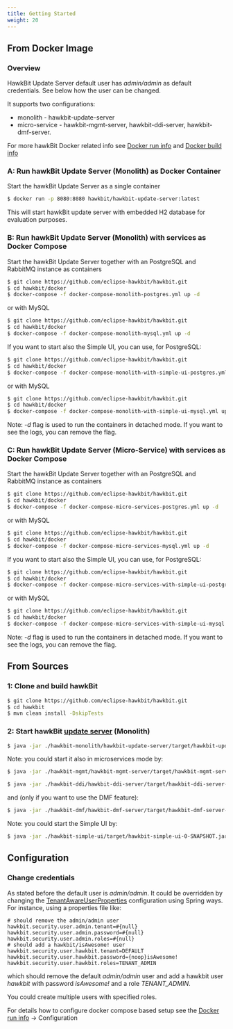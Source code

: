```yaml
---
title: Getting Started
weight: 20
---
```


## From Docker Image

### Overview

HawkBit Update Server default user has _admin/admin_ as default credentials. See below how the user can be changed.

It supports two configurations:

* monolith - hawkbit-update-server
* micro-service - hawkbit-mgmt-server, hawkbit-ddi-server, hawkbit-dmf-server.

For more hawkBit Docker related info see [Docker run info](https://github.com/eclipse-hawkbit/hawkbit/blob/master/docker/README.md) and [Docker build info](https://github.com/eclipse-hawkbit/hawkbit/blob/master/docker/build/README.md) 

### A: Run hawkBit Update Server (Monolith) as Docker Container

Start the hawkBit Update Server as a single container

```bash
$ docker run -p 8080:8080 hawkbit/hawkbit-update-server:latest
```
This will start hawkBit update server with embedded H2 database for evaluation purposes.

### B: Run hawkBit Update Server (Monolith) with services as Docker Compose
Start the hawkBit Update Server together with an PostgreSQL and RabbitMQ instance as containers

```bash
$ git clone https://github.com/eclipse-hawkbit/hawkbit.git
$ cd hawkbit/docker
$ docker-compose -f docker-compose-monolith-postgres.yml up -d
```
or with MySQL
```bash
$ git clone https://github.com/eclipse-hawkbit/hawkbit.git
$ cd hawkbit/docker
$ docker-compose -f docker-compose-monolith-mysql.yml up -d
```

If you want to start also the Simple UI, you can use, for PostgreSQL:
```bash
$ git clone https://github.com/eclipse-hawkbit/hawkbit.git
$ cd hawkbit/docker
$ docker-compose -f docker-compose-monolith-with-simple-ui-postgres.yml up -d
```
or with MySQL
```bash
$ git clone https://github.com/eclipse-hawkbit/hawkbit.git
$ cd hawkbit/docker
$ docker-compose -f docker-compose-monolith-with-simple-ui-mysql.yml up -d
```

Note: _-d_ flag is used to run the containers in detached mode. If you want to see the logs, you can remove the flag.

### C: Run hawkBit Update Server (Micro-Service) with services as Docker Compose
Start the hawkBit Update Server together with an PostgreSQL and RabbitMQ instance as containers

```bash
$ git clone https://github.com/eclipse-hawkbit/hawkbit.git
$ cd hawkbit/docker
$ docker-compose -f docker-compose-micro-services-postgres.yml up -d
```
or with MySQL
```bash
$ git clone https://github.com/eclipse-hawkbit/hawkbit.git
$ cd hawkbit/docker
$ docker-compose -f docker-compose-micro-services-mysql.yml up -d
```

If you want to start also the Simple UI, you can use, for PostgreSQL:
```bash
$ git clone https://github.com/eclipse-hawkbit/hawkbit.git
$ cd hawkbit/docker
$ docker-compose -f docker-compose-micro-services-with-simple-ui-postgres.yml up -d
```
or with MySQL
```bash
$ git clone https://github.com/eclipse-hawkbit/hawkbit.git
$ cd hawkbit/docker
$ docker-compose -f docker-compose-micro-services-with-simple-ui-mysql.yml up -d
```

Note: _-d_ flag is used to run the containers in detached mode. If you want to see the logs, you can remove the flag.

## From Sources

### 1: Clone and build hawkBit

```sh
$ git clone https://github.com/eclipse-hawkbit/hawkbit.git
$ cd hawkbit
$ mvn clean install -DskipTests
```

### 2: Start hawkBit [update server](https://github.com/eclipse-hawkbit/hawkbit/tree/master/hawkbit-monolith/hawkbit-update-server) (Monolith)

```sh
$ java -jar ./hawkbit-monolith/hawkbit-update-server/target/hawkbit-update-server-0-SNAPSHOT.jar
```

Note: you could start it also in microservices mode by:
```sh
$ java -jar ./hawkbit-mgmt/hawkbit-mgmt-server/target/hawkbit-mgmt-server-0-SNAPSHOT.jar
```
```sh
$ java -jar ./hawkbit-ddi/hawkbit-ddi-server/target/hawkbit-ddi-server-0-SNAPSHOT.jar
```
and (only if you want to use the DMF feature):

```sh
$ java -jar ./hawkbit-dmf/hawkbit-dmf-server/target/hawkbit-dmf-server-0-SNAPSHOT.jar
```

Note: you could start the Simple UI by:
```sh
$ java -jar ./hawkbit-simple-ui/target/hawkbit-simple-ui-0-SNAPSHOT.jar
```

## Configuration
### Change credentials
As stated before the default user is _admin/admin_. It could be overridden by changing the [TenantAwareUserProperties](https://github.com/eclipse-hawkbit/hawkbit/blob/master/hawkbit-core/src/main/java/org/eclipse/hawkbit/tenancy/TenantAwareUserProperties.java) configuration using Spring ways. For instance, using a properties file like:
```properties 
# should remove the admin/admin user
hawkbit.security.user.admin.tenant=#{null}
hawkbit.security.user.admin.password=#{null}
hawkbit.security.user.admin.roles=#{null}
# should add a hawkbit/isAwesome! user
hawkbit.security.user.hawkbit.tenant=DEFAULT
hawkbit.security.user.hawkbit.password={noop}isAwesome!
hawkbit.security.user.hawkbit.roles=TENANT_ADMIN
```
which should remove the default _admin/admin_ user and add a hawkbit user _hawkbit_ with password _isAwesome!_ and a role _TENANT_ADMIN_. 

You could create multiple users with specified roles.

For details how to configure docker compose based setup see the [Docker run info](https://github.com/eclipse-hawkbit/hawkbit/blob/master/docker/README.md) -> Configuration